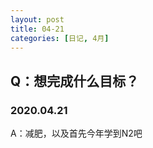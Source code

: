 ```yaml
---
layout: post
title: 04-21
categories: [日记, 4月]
---
```

## Q：想完成什么目标？

### 2020.04.21
A：减肥，以及首先今年学到N2吧
